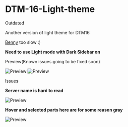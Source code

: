 # DTM-16-Light-theme
Outdated

Another version of light theme for DTM16

[Benny](https://github.com/ilyBenny) too slow :)

**Need to use Light mode with Dark Sidebar on**

Preview(Known issues going to be fixed soon)

![Preview](https://cdn.discordapp.com/attachments/799401301673902090/802276090302562394/Screenshot_100.png)
![Preview](https://cdn.discordapp.com/attachments/799401301673902090/802276179859210240/Screenshot_102.png)

Issues

**Server name is hard to read**

![Preview](https://cdn.discordapp.com/attachments/799401301673902090/802276316690513980/Screenshot_101.png)

**Hover and selected parts here are for some reason gray**

![Preview](https://cdn.discordapp.com/attachments/799401301673902090/802276595216678974/Screenshot_103.png)
